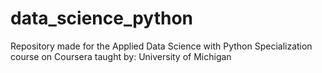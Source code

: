 # data_science_python
Repository made for the Applied Data Science with Python Specialization course on Coursera taught by: University of Michigan
